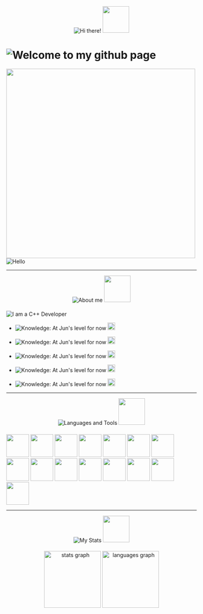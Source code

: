 
<div id="header" align="center">
  <img src="https://fontmeme.com/temporary/deb4fbfd300ee123ce0c2a43080a5d6a.png" alt="Hi there!">
  <img src="https://gifs.obs.ru-moscow-1.hc.sbercloud.ru/5baad694bac5d0e7638bea5f773d6774920d4b751402e1b3ba633b51faefe4b5.gif" width="70">
</div>
<h1>
  <img src="https://fontmeme.com/temporary/6e2294cba5cd37cd149e1ff3e6271fb6.png" alt="Welcome to my github page">
</h1>
<div align="left">
 <img src="https://media.tenor.com/gFDT7Ic6BdkAAAAi/pixel-sitting.gif" width="500" height="500">
<img src="https://fontmeme.com/temporary/4e3fc96ac9baf49a8758996b14ee9048.png" alt="Hello">
</div>

---

<div align="center">
<img src="https://fontmeme.com/temporary/bb6314e7412c19c9cf86ee547979ea1f.png" alt="About me">
  <img src="https://gifs.obs.ru-moscow-1.hc.sbercloud.ru/5baad694bac5d0e7638bea5f773d6774920d4b751402e1b3ba633b51faefe4b5.gif" width="70">
  <h4></h4> 
</div>
  <div align="left">
    
 <img src="https://fontmeme.com/temporary/aec4f061ae9743a340ea5bd4e3883e69.png" alt="I am a C++ Developer">
 

- <img src="https://fontmeme.com/temporary/64a56c3addd2c56c9910e99fad50a242.png" alt="Knowledge: At Jun's level for now">  <img src="https://media1.tenor.com/m/hwAbymO0O4EAAAAC/plip-walk.gif" width="20">

- <img src="https://fontmeme.com/temporary/64a56c3addd2c56c9910e99fad50a242.png" alt="Knowledge: At Jun's level for now">  <img src="https://media1.tenor.com/m/hwAbymO0O4EAAAAC/plip-walk.gif" width="20">

- <img src="https://fontmeme.com/temporary/64a56c3addd2c56c9910e99fad50a242.png" alt="Knowledge: At Jun's level for now">  <img src="https://media1.tenor.com/m/hwAbymO0O4EAAAAC/plip-walk.gif" width="20">
  
- <img src="https://fontmeme.com/temporary/64a56c3addd2c56c9910e99fad50a242.png" alt="Knowledge: At Jun's level for now">  <img src="https://media1.tenor.com/m/hwAbymO0O4EAAAAC/plip-walk.gif" width="20">

- <img src="https://fontmeme.com/temporary/64a56c3addd2c56c9910e99fad50a242.png" alt="Knowledge: At Jun's level for now">  <img src="https://media1.tenor.com/m/hwAbymO0O4EAAAAC/plip-walk.gif" width="20">
</div>


---
<div align="center">
<img src="https://fontmeme.com/temporary/1b874f9ebf120f5e4fc4afc2d2d2ae79.png" alt="Languages ​​and Tools">
  <img src="https://gifs.obs.ru-moscow-1.hc.sbercloud.ru/5baad694bac5d0e7638bea5f773d6774920d4b751402e1b3ba633b51faefe4b5.gif" width="70">
<h3></h3>
  <div align="left">
<img src="https://cdn.jsdelivr.net/gh/devicons/devicon@latest/icons/cplusplus/cplusplus-original.svg" width="60">
<img src="https://cdn.jsdelivr.net/gh/devicons/devicon@latest/icons/redis/redis-original-wordmark.svg" width="60">
<img src="https://cdn.jsdelivr.net/gh/devicons/devicon@latest/icons/mysql/mysql-original-wordmark.svg" width="60">
<img src="https://cdn.jsdelivr.net/gh/devicons/devicon@latest/icons/figma/figma-original.svg" width="60">
<img src="https://cdn.jsdelivr.net/gh/devicons/devicon@latest/icons/unrealengine/unrealengine-original.svg" width="60">
<img src="https://cdn.jsdelivr.net/gh/devicons/devicon@latest/icons/postman/postman-original.svg" width="60">
<img src="https://cdn.jsdelivr.net/gh/devicons/devicon@latest/icons/arduino/arduino-original.svg" width="60">
<img src="https://cdn.jsdelivr.net/gh/devicons/devicon@latest/icons/docker/docker-original.svg" width="60">
<img src="https://www.svgrepo.com/show/329985/aseprite.svg" width="60">
<img src="https://www.svgrepo.com/show/306796/steam.svg" width="60">
<img src="https://cdn.jsdelivr.net/gh/devicons/devicon@latest/icons/lua/lua-plain.svg" width="60">
<img src="https://cdn.jsdelivr.net/gh/devicons/devicon@latest/icons/archlinux/archlinux-original.svg" width="60">
<img src="https://cdn.jsdelivr.net/gh/devicons/devicon@latest/icons/bash/bash-original.svg" width="60">
<img src="https://cdn.jsdelivr.net/gh/devicons/devicon@latest/icons/blender/blender-original.svg" width="60">
<img src="https://cdn.jsdelivr.net/gh/devicons/devicon@latest/icons/css3/css3-original.svg" width="60">
                             
  </div>
</div>

---

<div align="center">
<img src="https://fontmeme.com/temporary/5562733de3629e9c3c925cbbfb11b26a.png" alt="My Stats">
  <img src="https://gifs.obs.ru-moscow-1.hc.sbercloud.ru/5baad694bac5d0e7638bea5f773d6774920d4b751402e1b3ba633b51faefe4b5.gif" width="70">
</div>
<h4></h4>
<div align="center">
  <img src="https://github-readme-stats.vercel.app/api?username=FixitFun&hide_title=false&hide_rank=false&show_icons=true&include_all_commits=true&count_private=true&disable_animations=false&theme=dracula&locale=en&hide_border=false&order=1" height="150" alt="stats graph"  />
  <img src="https://github-readme-stats.vercel.app/api/top-langs?username=FixitFun&locale=en&hide_title=false&layout=compact&card_width=320&langs_count=5&theme=dracula&hide_border=false&order=2" height="150" alt="languages graph"  />
</div>

###
